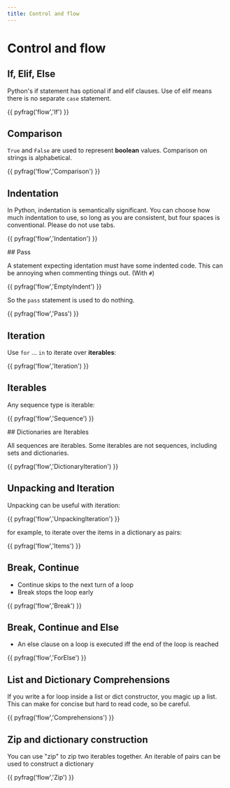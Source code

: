 ```yaml
---
title: Control and flow
---
```


# Control and flow

## If, Elif, Else

Python's if statement has optional if and elif clauses.
Use of elif means there is no separate `case` statement.

{{ pyfrag('flow','If') }}

## Comparison

`True` and `False` are used to represent **boolean** values.
Comparison on strings is alphabetical.

{{ pyfrag('flow','Comparison') }}

## Indentation

In Python, indentation is semantically significant.
You can choose how much indentation to use, so long as you
are consistent, but four spaces is
conventional. Please do not use tabs.

{{ pyfrag('flow','Indentation') }}

## Pass

A statement expecting identation must have some indented code.
This can be annoying when commenting things out. (With `#`)

{{ pyfrag('flow','EmptyIndent') }}

So the `pass` statement is used to do nothing.

{{ pyfrag('flow','Pass') }}


## Iteration

Use `for` ... `in` to iterate over **iterables**:

{{ pyfrag('flow','Iteration') }}

## Iterables

Any sequence type is iterable:

{{ pyfrag('flow','Sequence') }}

## Dictionaries are Iterables

All sequences are iterables. Some iterables are not sequences,
including sets and dictionaries.

{{ pyfrag('flow','DictionaryIteration') }}

## Unpacking and Iteration

Unpacking can be useful with iteration:

{{ pyfrag('flow','UnpackingIteration') }}

for example, to iterate over the items in a dictionary as pairs:

{{ pyfrag('flow','Items') }}

## Break, Continue

* Continue skips to the next turn of a loop
* Break stops the loop early

{{ pyfrag('flow','Break') }}

## Break, Continue and Else

* An else clause on a loop is executed iff the end of the loop is reached 

{{ pyfrag('flow','ForElse') }}

## List and Dictionary Comprehensions

If you write a for loop inside a list or dict constructor, you magic up a list.
This can make for concise but hard to read code, so be careful.

{{ pyfrag('flow','Comprehensions') }}

## Zip and dictionary construction

You can use "zip" to zip two iterables together.
An iterable of pairs can be used to construct a dictionary

{{ pyfrag('flow','Zip') }}


